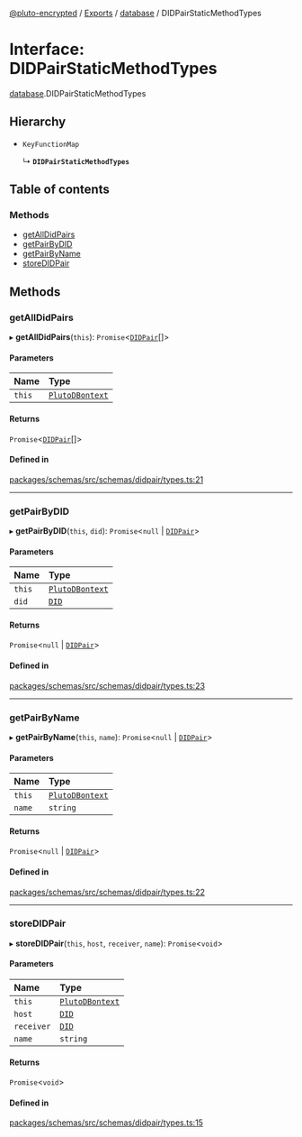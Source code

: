 [@pluto-encrypted](../README.md) / [Exports](../modules.md) / [database](../modules/database-1.md) / DIDPairStaticMethodTypes

# Interface: DIDPairStaticMethodTypes

[database](../modules/database-1.md).DIDPairStaticMethodTypes

## Hierarchy

- `KeyFunctionMap`

  ↳ **`DIDPairStaticMethodTypes`**

## Table of contents

### Methods

- [getAllDidPairs](database-1.DIDPairStaticMethodTypes.md#getalldidpairs)
- [getPairByDID](database-1.DIDPairStaticMethodTypes.md#getpairbydid)
- [getPairByName](database-1.DIDPairStaticMethodTypes.md#getpairbyname)
- [storeDIDPair](database-1.DIDPairStaticMethodTypes.md#storedidpair)

## Methods

### getAllDidPairs

▸ **getAllDidPairs**(`this`): `Promise`\<[`DIDPair`](../classes/database-1.WALLET_SDK_DOMAIN.DIDPair.md)[]\>

#### Parameters

| Name | Type |
| :------ | :------ |
| `this` | [`PlutoDBontext`](../modules/database-1.md#plutodbontext) |

#### Returns

`Promise`\<[`DIDPair`](../classes/database-1.WALLET_SDK_DOMAIN.DIDPair.md)[]\>

#### Defined in

[packages/schemas/src/schemas/didpair/types.ts:21](https://github.com/atala-community-projects/pluto-encrypted/blob/771b3b2/packages/schemas/src/schemas/didpair/types.ts#L21)

___

### getPairByDID

▸ **getPairByDID**(`this`, `did`): `Promise`\<``null`` \| [`DIDPair`](../classes/database-1.WALLET_SDK_DOMAIN.DIDPair.md)\>

#### Parameters

| Name | Type |
| :------ | :------ |
| `this` | [`PlutoDBontext`](../modules/database-1.md#plutodbontext) |
| `did` | [`DID`](../classes/database-1.WALLET_SDK_DOMAIN.DID.md) |

#### Returns

`Promise`\<``null`` \| [`DIDPair`](../classes/database-1.WALLET_SDK_DOMAIN.DIDPair.md)\>

#### Defined in

[packages/schemas/src/schemas/didpair/types.ts:23](https://github.com/atala-community-projects/pluto-encrypted/blob/771b3b2/packages/schemas/src/schemas/didpair/types.ts#L23)

___

### getPairByName

▸ **getPairByName**(`this`, `name`): `Promise`\<``null`` \| [`DIDPair`](../classes/database-1.WALLET_SDK_DOMAIN.DIDPair.md)\>

#### Parameters

| Name | Type |
| :------ | :------ |
| `this` | [`PlutoDBontext`](../modules/database-1.md#plutodbontext) |
| `name` | `string` |

#### Returns

`Promise`\<``null`` \| [`DIDPair`](../classes/database-1.WALLET_SDK_DOMAIN.DIDPair.md)\>

#### Defined in

[packages/schemas/src/schemas/didpair/types.ts:22](https://github.com/atala-community-projects/pluto-encrypted/blob/771b3b2/packages/schemas/src/schemas/didpair/types.ts#L22)

___

### storeDIDPair

▸ **storeDIDPair**(`this`, `host`, `receiver`, `name`): `Promise`\<`void`\>

#### Parameters

| Name | Type |
| :------ | :------ |
| `this` | [`PlutoDBontext`](../modules/database-1.md#plutodbontext) |
| `host` | [`DID`](../classes/database-1.WALLET_SDK_DOMAIN.DID.md) |
| `receiver` | [`DID`](../classes/database-1.WALLET_SDK_DOMAIN.DID.md) |
| `name` | `string` |

#### Returns

`Promise`\<`void`\>

#### Defined in

[packages/schemas/src/schemas/didpair/types.ts:15](https://github.com/atala-community-projects/pluto-encrypted/blob/771b3b2/packages/schemas/src/schemas/didpair/types.ts#L15)
